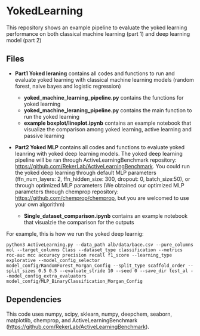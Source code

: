 # YokedLearning
This repository shows an example pipeline to evaluate the yoked learning performance on both classical machine learning (part 1) and deep learning model (part 2)

## Files 
- **Part1 Yoked leraning** contains all codes and functions to run and evaluate yoked learning with classical machine learning models (random forest, naive bayes and logistic regression)
    - **yoked_machine_learning_pipeline.py** contains the functions for yoked learning 
    - **yoked_machine_leraning_pipeline.py** contains the main function to run the yoked learning 
    - **example boxplot/lineplot.ipynb** contains an example notebook that visualize the comparison among yoked learning, active learning and passive learning

- **Part2 Yoked MLP** contains all codes and functions to evaluate yoked leanring with yoked deep learning models. The yoked deep learning pipeline will be ran through ActiveLearningBenchmark repository: https://github.com/RekerLab/ActiveLearningBenchmark. You could run the yoked deep learning through default MLP parameters (ffn_num_layers: 2, ffn_hidden_size: 300, dropout: 0, batch_size:50), or through optimized MLP parameters (We obtained our optimized MLP parameters through chemprop repository: https://github.com/chemprop/chemprop, but you are welcomed to use your own algorithm)
    - **Single_dataset_comparison.ipynb** contains an example notebook that visualzie the comparison for the outputs

For example, this is how we run the yoked deep learnig: 
```commandline
python3 ActiveLearning.py --data_path alb/data/bace.csv --pure_columns mol --target_columns Class --dataset_type classification --metrics roc-auc mcc accuracy precision recall f1_score --learning_type explorative --model_config_selector model_config/RandomForest_Morgan_Config --split_type scaffold_order --split_sizes 0.5 0.5 --evaluate_stride 10 --seed 0 --save_dir test_al --model_config_extra_evaluators model_config/MLP_BinaryClassification_Morgan_Config
```

## Dependencies
This code uses numpy, scipy, sklearn, numpy, deepchem, seaborn, matplotlib, chemprop, and ActiveLearningBenchmark (https://github.com/RekerLab/ActiveLearningBenchmark).